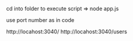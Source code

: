 cd into folder
to execute script => node app.js

use port number as in code 

http://locahost:3040/
http://locahost:3040/users